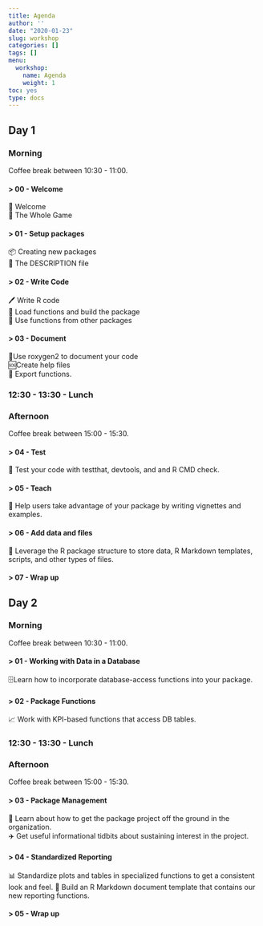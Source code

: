 ```yaml
---
title: Agenda
author: ''
date: "2020-01-23"
slug: workshop
categories: []
tags: []
menu:
  workshop:
    name: Agenda
    weight: 1
toc: yes
type: docs
---
```



## Day 1

### Morning

Coffee break between 10:30 - 11:00.

#### > 00 - Welcome

👋 Welcome  
🎲 The Whole Game  

#### > 01 - Setup packages

📦 Creating new packages  
📣 The DESCRIPTION file

#### > 02 - Write Code

🖊 Write R code  
🔨 Load functions and build the package  
🤝 Use functions from other packages

#### > 03 - Document

📜Use roxygen2 to document your code  
🆘Create help files  
🚢 Export functions.



### 12:30 - 13:30 - Lunch

### Afternoon

Coffee break between 15:00 - 15:30.

#### > 04 - Test

🔬 Test your code with testthat, devtools, and and R CMD check.

#### > 05 - Teach

👥 Help users take advantage of your package by writing vignettes and examples.

#### > 06 - Add data and files

📁 Leverage the R package structure to store data, R Markdown templates, scripts, and other types of files.

#### > 07 - Wrap up

## Day 2

### Morning

Coffee break between 10:30 - 11:00.

#### > 01 - Working with Data in a Database

🗄Learn how to incorporate database-access functions into your package.

#### > 02 - Package Functions 

📈 Work with KPI-based functions that access DB tables.

### 12:30 - 13:30 - Lunch

### Afternoon

Coffee break between 15:00 - 15:30.

#### > 03 - Package Management

🛫 Learn about how to get the package project off the ground in the organization.  
✈️ Get useful informational tidbits about sustaining interest in the project.

#### > 04 - Standardized Reporting

📊 Standardize plots and tables in specialized functions to get a consistent look and feel.
📝 Build an R Markdown document template that contains our new reporting functions.

#### > 05 - Wrap up

